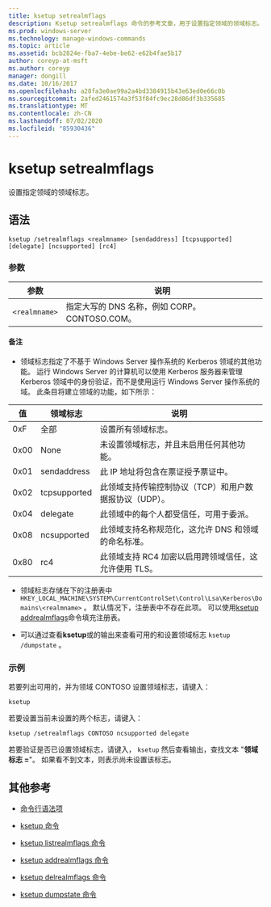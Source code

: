 ```yaml
---
title: ksetup setrealmflags
description: Ksetup setrealmflags 命令的参考文章，用于设置指定领域的领域标志。
ms.prod: windows-server
ms.technology: manage-windows-commands
ms.topic: article
ms.assetid: bcb2824e-fba7-4ebe-be62-e62b4fae5b17
author: coreyp-at-msft
ms.author: coreyp
manager: dongill
ms.date: 10/16/2017
ms.openlocfilehash: a28fa3e0ae99a2a4bd3384915b43e63ed0e66c0b
ms.sourcegitcommit: 2afed2461574a3f53f84fc9ec28d86df3b335685
ms.translationtype: MT
ms.contentlocale: zh-CN
ms.lasthandoff: 07/02/2020
ms.locfileid: "85930436"
---
```

# <a name="ksetup-setrealmflags"></a>ksetup setrealmflags

设置指定领域的领域标志。

## <a name="syntax"></a>语法

```
ksetup /setrealmflags <realmname> [sendaddress] [tcpsupported] [delegate] [ncsupported] [rc4]
```

### <a name="parameters"></a>参数

| 参数 | 说明 |
| --------- | ----------- |
| `<realmname>` | 指定大写的 DNS 名称，例如 CORP。CONTOSO.COM。 |

#### <a name="remarks"></a>备注

- 领域标志指定了不基于 Windows Server 操作系统的 Kerberos 领域的其他功能。 运行 Windows Server 的计算机可以使用 Kerberos 服务器来管理 Kerberos 领域中的身份验证，而不是使用运行 Windows Server 操作系统的域。 此条目将建立领域的功能，如下所示：

| 值 | 领域标志 | 说明 |
| ----- | ---------- | ----------- |
| 0xF | 全部 | 设置所有领域标志。 |
| 0x00 | None | 未设置领域标志，并且未启用任何其他功能。 |
| 0x01 | sendaddress | 此 IP 地址将包含在票证授予票证中。 |
| 0x02 | tcpsupported | 此领域支持传输控制协议（TCP）和用户数据报协议（UDP）。 |
| 0x04 | delegate | 此领域中的每个人都受信任，可用于委派。 |
| 0x08 | ncsupported | 此领域支持名称规范化，这允许 DNS 和领域的命名标准。 |
| 0x80 | rc4 | 此领域支持 RC4 加密以启用跨领域信任，这允许使用 TLS。 |

- 领域标志存储在下的注册表中 `HKEY_LOCAL_MACHINE\SYSTEM\CurrentControlSet\Control\Lsa\Kerberos\Domains\<realmname>` 。 默认情况下，注册表中不存在此项。 可以使用[ksetup addrealmflags](ksetup-addrealmflags.md)命令填充注册表。

- 可以通过查看**ksetup**或的输出来查看可用的和设置领域标志 `ksetup /dumpstate` 。

### <a name="examples"></a>示例

若要列出可用的，并为领域 CONTOSO 设置领域标志，请键入：

```
ksetup
```

若要设置当前未设置的两个标志，请键入：

```
ksetup /setrealmflags CONTOSO ncsupported delegate
```

若要验证是否已设置领域标志，请键入， `ksetup` 然后查看输出，查找文本 "**领域标志 =**"。 如果看不到文本，则表示尚未设置该标志。

## <a name="additional-references"></a>其他参考

- [命令行语法项](command-line-syntax-key.md)

- [ksetup 命令](ksetup.md)

- [ksetup listrealmflags 命令](ksetup-listrealmflags.md)

- [ksetup addrealmflags 命令](ksetup-addrealmflags.md)

- [ksetup delrealmflags 命令](ksetup-delrealmflags.md)

- [ksetup dumpstate 命令](ksetup-dumpstate.md)
